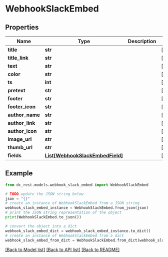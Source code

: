 # WebhookSlackEmbed


## Properties

Name | Type | Description | Notes
------------ | ------------- | ------------- | -------------
**title** | **str** |  | [optional] 
**title_link** | **str** |  | [optional] 
**text** | **str** |  | [optional] 
**color** | **str** |  | [optional] 
**ts** | **int** |  | [optional] 
**pretext** | **str** |  | [optional] 
**footer** | **str** |  | [optional] 
**footer_icon** | **str** |  | [optional] 
**author_name** | **str** |  | [optional] 
**author_link** | **str** |  | [optional] 
**author_icon** | **str** |  | [optional] 
**image_url** | **str** |  | [optional] 
**thumb_url** | **str** |  | [optional] 
**fields** | [**List[WebhookSlackEmbedField]**](WebhookSlackEmbedField.md) |  | [optional] 

## Example

```python
from dc_rest.models.webhook_slack_embed import WebhookSlackEmbed

# TODO update the JSON string below
json = "{}"
# create an instance of WebhookSlackEmbed from a JSON string
webhook_slack_embed_instance = WebhookSlackEmbed.from_json(json)
# print the JSON string representation of the object
print(WebhookSlackEmbed.to_json())

# convert the object into a dict
webhook_slack_embed_dict = webhook_slack_embed_instance.to_dict()
# create an instance of WebhookSlackEmbed from a dict
webhook_slack_embed_from_dict = WebhookSlackEmbed.from_dict(webhook_slack_embed_dict)
```
[[Back to Model list]](../README.md#documentation-for-models) [[Back to API list]](../README.md#documentation-for-api-endpoints) [[Back to README]](../README.md)


